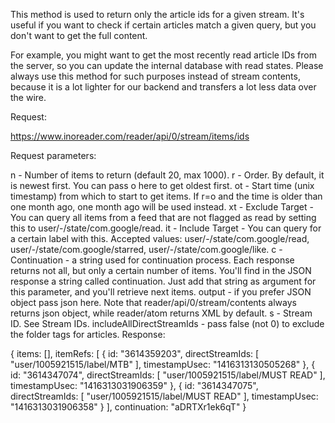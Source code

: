 This method is used to return only the article ids for a given stream. It's useful if you want to check if certain articles match a given query, but you don't want to get the full content.

For example, you might want to get the most recently read article IDs from the server, so you can update the internal database with read states.
Please always use this method for such purposes instead of stream contents, because it is a lot lighter for our backend and transfers a lot less data over the wire.

Request:

https://www.inoreader.com/reader/api/0/stream/items/ids

Request parameters:

n - Number of items to return (default 20, max 1000).
r - Order. By default, it is newest first. You can pass o here to get oldest first.
ot - Start time (unix timestamp) from which to start to get items. If r=o and the time is older than one month ago, one month ago will be used instead.
xt - Exclude Target - You can query all items from a feed that are not flagged as read by setting this to user/-/state/com.google/read.
it - Include Target - You can query for a certain label with this. Accepted values: user/-/state/com.google/read, user/-/state/com.google/starred, user/-/state/com.google/like.
c - Continuation - a string used for continuation process. Each response returns not all, but only a certain number of items. You'll find in the JSON response a string called continuation. Just add that string as argument for this parameter, and you'll retrieve next items.
output - if you prefer JSON object pass json here. Note that reader/api/0/stream/contents always returns json object, while reader/atom returns XML by default.
s - Stream ID. See Stream IDs.
includeAllDirectStreamIds - pass false (not 0) to exclude the folder tags for articles.
Response:

{
  items: [],
  itemRefs: [
    {
      id: "3614359203",
      directStreamIds: [
"user/1005921515/label/MTB"
],
      timestampUsec: "1416313130505268"
},
    {
      id: "3614347074",
      directStreamIds: [
"user/1005921515/label/MUST READ"
],
      timestampUsec: "1416313031906359"
},
    {
      id: "3614347075",
      directStreamIds: [
"user/1005921515/label/MUST READ"
],
      timestampUsec: "1416313031906358"
}
],
  continuation: "aDRTXr1ek6qT"
}